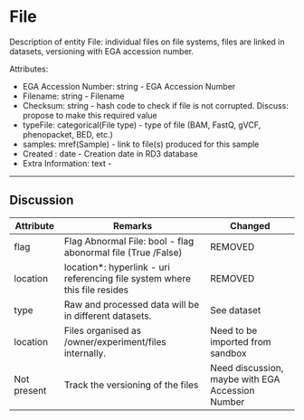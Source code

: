 # File #

Description of entity File:  individual files on file systems, files are linked in datasets, versioning with EGA accession number.

Attributes:
* EGA Accession Number: string - EGA Accession Number
* Filename: string - Filename
* Checksum: string - hash code to check if file is not corrupted. Discuss: propose to make this required value
* typeFile: categorical(File type) - type of file (BAM, FastQ, gVCF, phenopacket, BED, etc.)
* samples: mref(Sample) - link to file(s) produced for this sample
* Created : date - Creation date in RD3 database
* Extra Information: text -  

---

## Discussion ##


| Attribute | Remarks    | Changed  |
| ---------- | ------------ | ---------- |
| flag | Flag Abnormal File: bool - flag abonormal file (True /False) | REMOVED|
| location | location*: hyperlink - uri referencing file system where this file resides | REMOVED|
| type | Raw and processed data will be in different datasets. | See dataset |
| location | Files organised as /owner/experiment/files internally. | Need to be imported from sandbox |
| Not present | Track the versioning of the files | Need discussion, maybe with EGA Accession Number|

